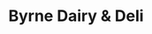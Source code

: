 ---
title: "Byrne Dairy & Deli"
url: /rochester/byrne-dairy-und-deli-chili-avenue/
shop: Lebensmittel
---